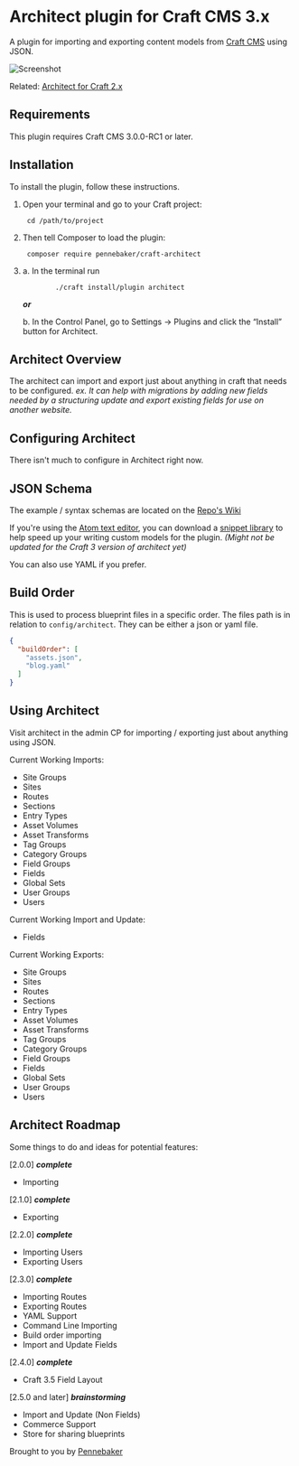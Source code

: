 # Architect plugin for Craft CMS 3.x

A plugin for importing and exporting content models from [Craft CMS](http://craftcms.com/) using JSON.

![Screenshot](resources/img/the-architect.png)

Related: [Architect for Craft 2.x](https://github.com/Pennebaker/craftcms-thearchitect)

## Requirements

This plugin requires Craft CMS 3.0.0-RC1 or later.

## Installation

To install the plugin, follow these instructions.

1. Open your terminal and go to your Craft project:

        cd /path/to/project

2. Then tell Composer to load the plugin:

        composer require pennebaker/craft-architect

3.
    a. In the terminal run
       
               ./craft install/plugin architect

    ***or***
    
    b. In the Control Panel, go to Settings → Plugins and click the “Install” button for Architect.

## Architect Overview

The architect can import and export just about anything in craft that needs to be configured.
*ex. It can help with migrations by adding new fields needed by a structuring update and export existing fields for use on another website.*

## Configuring Architect

There isn't much to configure in Architect right now.

## JSON Schema

The example / syntax schemas are located on the [Repo's Wiki](https://github.com/Pennebaker/craft-architect/wiki)

If you're using the [Atom text editor](https://atom.io/), you can download a [snippet library](https://github.com/Emkaytoo/craft-json-snippets) to help speed up your writing custom models for the plugin. *(Might not be updated for the Craft 3 version of architect yet)*

You can also use YAML if you prefer.

## Build Order

This is used to process blueprint files in a specific order. The files path is in relation to `config/architect`. They can be either a json or yaml file.

```json
{
  "buildOrder": [
    "assets.json",
    "blog.yaml"
  ]
}
```

## Using Architect

Visit architect in the admin CP for importing / exporting just about anything using JSON.

Current Working Imports:
- Site Groups
- Sites
- Routes
- Sections
- Entry Types
- Asset Volumes
- Asset Transforms
- Tag Groups
- Category Groups
- Field Groups
- Fields
- Global Sets
- User Groups
- Users

Current Working Import and Update:
- Fields

Current Working Exports:
- Site Groups
- Sites
- Routes
- Sections
- Entry Types
- Asset Volumes
- Asset Transforms
- Tag Groups
- Category Groups
- Field Groups
- Fields
- Global Sets
- User Groups
- Users

## Architect Roadmap

Some things to do and ideas for potential features:

[2.0.0] ***complete***
- Importing

[2.1.0] ***complete***
- Exporting

[2.2.0] ***complete***
- Importing Users
- Exporting Users

[2.3.0] ***complete***
- Importing Routes
- Exporting Routes
- YAML Support
- Command Line Importing
- Build order importing
- Import and Update Fields

[2.4.0] ***complete***
- Craft 3.5 Field Layout

[2.5.0 and later] ***brainstorming***
- Import and Update (Non Fields)
- Commerce Support
- Store for sharing blueprints

Brought to you by [Pennebaker](https://pennebaker.com)
